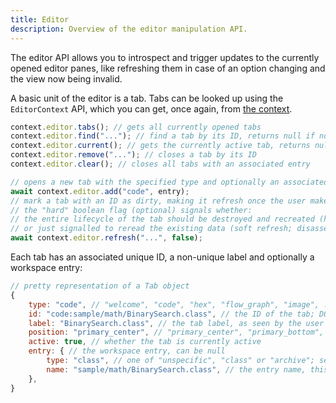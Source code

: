 ```yaml
---
title: Editor
description: Overview of the editor manipulation API.
---
```


The editor API allows you to introspect and trigger updates to the currently opened editor panes, like refreshing them in case of an option changing and the view now being invalid.

A basic unit of the editor is a tab. Tabs can be looked up using the `EditorContext` API, which you can get, once again, from [the context](/script/#context).

```js
context.editor.tabs(); // gets all currently opened tabs
context.editor.find("..."); // find a tab by its ID, returns null if not found
context.editor.current(); // gets the currently active tab, returns null if there's no active tab
context.editor.remove("..."); // closes a tab by its ID
context.editor.clear(); // closes all tabs with an associated entry

// opens a new tab with the specified type and optionally an associated entry
await context.editor.add("code", entry);
// mark a tab with an ID as dirty, making it refresh once the user makes it active
// the "hard" boolean flag (optional) signals whether:
// the entire lifecycle of the tab should be destroyed and recreated (hard refresh; the workspace entry should be read again, triggering a preload event)
// or just signalled to reread the existing data (soft refresh; disassembling/reading)
await context.editor.refresh("...", false);
```

Each tab has an associated unique ID, a non-unique label and optionally a workspace entry:

```js
// pretty representation of a Tab object
{
    type: "code", // "welcome", "code", "hex", "flow_graph", "image", ...
    id: "code:sample/math/BinarySearch.class", // the ID of the tab; DO NOT parse this, the structure is an implementation detail!
    label: "BinarySearch.class", // the tab label, as seen by the user
    position: "primary_center", // "primary_center", "primary_bottom", "secondary_left", "secondary_right"
    active: true, // whether the tab is currently active
    entry: { // the workspace entry, can be null
        type: "class", // one of "unspecific", "class" or "archive"; see the EntryType type
        name: "sample/math/BinarySearch.class", // the entry name, this is the workspace path
    },
}
```
